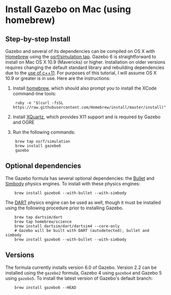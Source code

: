 # Install Gazebo on Mac (using homebrew)

## Step-by-step Install

Gazebo and several of its dependencies can be compiled on OS X with
[Homebrew](http://brew.sh) using the
[osrf/simulation tap](https://github.com/osrf/homebrew-simulation).
Gazebo 6 is straightforward to install on Mac OS X 10.9 (Mavericks) or higher.
Installation on older versions requires changing the default standard library
and rebuilding dependencies due to the
[use of c++11](https://osrf-migration.github.io/gazebo-gh-pages/#!/osrf/gazebo/pull-requests/1340/).
For purposes of this tutorial, I will assume OS X 10.9 or greater is in use.
Here are the instructions:

1. Install [homebrew](http://brew.sh), which should also prompt you to install
the XCode command-line tools:

        ruby -e "$(curl -fsSL https://raw.githubusercontent.com/Homebrew/install/master/install)"

2. Install [XQuartz](http://xquartz.macosforge.org/landing/), which provides
X11 support and is required by Gazebo and OGRE

3. Run the following commands:

        brew tap osrf/simulation
        brew install gazebo6
        gazebo

## Optional dependencies
The Gazebo formula has several optional dependencies:
the [Bullet](https://code.google.com/p/bullet/)
and [Simbody](https://github.com/simbody/simbody) physics engines.
To install with these physics engines:

        brew install gazebo6 --with-bullet --with-simbody

The [DART](http://dartsim.github.io) physics engine can be used as well,
  though it must be installed using the following procedure
  prior to installing Gazebo.

        brew tap dartsim/dart
        brew tap homebrew/science
        brew install dartsim/dart/dartsim4 --core-only
        # Gazebo will be built with DART (autodetected), bullet and simbody
        brew install gazebo6 --with-bullet --with-simbody

## Versions
The formula currently installs version 6.0 of Gazebo. Version 2.2 can be
installed using the `gazebo2` formula, Gazebo 4 using `gazebo4` and Gazebo 5
using `gazebo5`. To install the latest version of Gazebo's default branch:

        brew install gazebo6 --HEAD

